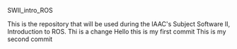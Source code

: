 SWII_intro_ROS

This is the repository that will be used during the IAAC's Subject Software II, Introduction to ROS. Thi is a change Hello this is my first commit This is my second commit
